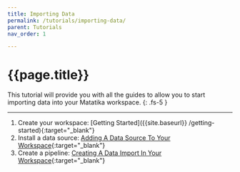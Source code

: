 ```yaml
---
title: Importing Data
permalink: /tutorials/importing-data/
parent: Tutorials
nav_order: 1

---
```


# {{page.title}}

This tutorial will provide you with all the guides to allow you to start importing data into your Matatika workspace.
{: .fs-5 }

---

1. Create your workspace: [Getting Started]({{site.baseurl}}
/getting-started){:target="_blank"}
1. Install a data source: [Adding A Data Source To Your Workspace]({{site.baseurl}}/how-to-guides/import-data/adding-a-data-source-to-your-workspace){:target="_blank"}
1. Create a pipeline: [Creating A Data Import In Your Workspace]({{site.baseurl}}/how-to-guides/import-data/creating-a-data-import-in-your-workspace){:target="_blank"}

